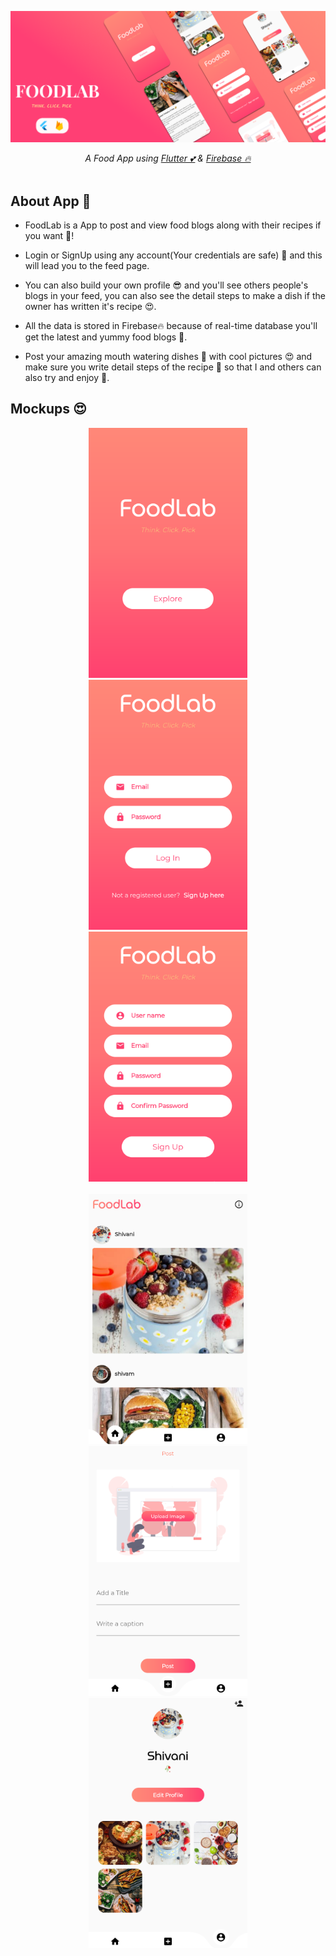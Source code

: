 <p align="center">
  <a href="https://github.com/Singh-Shivani/Hamilton_Flare">
    <img src="AppScreensAndPoster/FoodLab_App_Poster.png" alt="Logo"> 
  </a>
</p>

<p align ="center"> 
<i>A Food App using <a href="https://flutter.dev/">Flutter 💕</a> & <a href="https://firebase.google.com/">Firebase 🔥</a>  </i>
<br><br>
  
## About App 🥘

  - FoodLab is a App to post and view food blogs along with their recipes if you want 🤤!
  
  - Login or SignUp using any account(Your credentials are safe) 🤩 and this will lead you to the feed page.
  
  - You can also build your own profile 😎 and you'll see others people's blogs in your feed, you can also see the detail steps to make a dish if the owner has         written it's recipe 😍.
  
  - All the data is stored in Firebase🔥 because of real-time database you'll get the latest and yummy food blogs 🍔.
  
  - Post your amazing mouth watering dishes 🤤 with cool pictures 😍 and make sure you write detail steps of the recipe 📝 so that I and others can also try and         enjoy 🤗.
  
## Mockups 😍
<p align="center">
<img src="AppScreensAndPoster/landing.png" height="400"/><img src="AppScreensAndPoster/login.png" height="400"hspace="50"/><img src="AppScreensAndPoster/signup.png" height="400" /><br><br>
<img src="AppScreensAndPoster/home.png" height="400"/><img src="AppScreensAndPoster/post.png" height="400"hspace="50"/><img src="AppScreensAndPoster/profile.png" height="400" />
</p>
  
